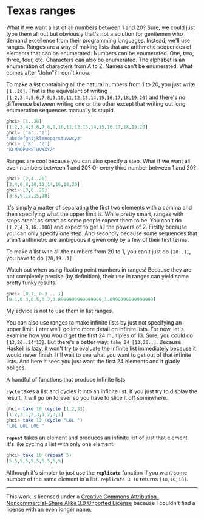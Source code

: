 # Texas ranges

What if we want a list of all numbers between 1 and 20? Sure, we could just type
them all out but obviously that's not a solution for gentlemen who demand
excellence from their programming languages. Instead, we'll use ranges. Ranges
are a way of making lists that are arithmetic sequences of elements that can be
enumerated. Numbers can be enumerated. One, two, three, four, etc. Characters
can also be enumerated. The alphabet is an enumeration of characters from A to
Z. Names can't be enumerated. What comes after "John"? I don't know. 

To make a list containing all the natural numbers from 1 to 20, you just write
`[1..20]`. That is the equivalent of writing
`[1,2,3,4,5,6,7,8,9,10,11,12,13,14,15,16,17,18,19,20]` and there's no difference
between writing one or the other except that writing out long enumeration
sequences manually is stupid.

```haskell
ghci> [1..20]  
[1,2,3,4,5,6,7,8,9,10,11,12,13,14,15,16,17,18,19,20]  
ghci> ['a'..'z']  
"abcdefghijklmnopqrstuvwxyz"  
ghci> ['K'..'Z']  
"KLMNOPQRSTUVWXYZ"   
```

Ranges are cool because you can also specify a step. What if we want all even
numbers between 1 and 20? Or every third number between 1 and 20? 

```haskell
ghci> [2,4..20]  
[2,4,6,8,10,12,14,16,18,20]  
ghci> [3,6..20]  
[3,6,9,12,15,18]   
```

It's simply a matter of separating the first two elements with a comma and then
specifying what the upper limit is. While pretty smart, ranges with steps aren't
as smart as some people expect them to be. You can't do `[1,2,4,8,16..100]` and
expect to get all the powers of 2. Firstly because you can only specify one
step. And secondly because some sequences that aren't arithmetic are ambiguous
if given only by a few of their first terms. 


To make a list with all the numbers from 20 to 1, you can't just do `[20..1]`,
you have to do `[20,19..1]`.

Watch out when using floating point numbers in ranges! Because they are not
completely precise (by definition), their use in ranges can yield some pretty
funky results.

```haskell
ghci> [0.1, 0.3 .. 1]  
[0.1,0.3,0.5,0.7,0.8999999999999999,1.0999999999999999]  
```

My advice is not to use them in list ranges.

You can also use ranges to make infinite lists by just not specifying an upper
limit. Later we'll go into more detail on infinite lists. For now, let's examine
how you would get the first 24 multiples of 13. Sure, you could do
`[13,26..24*13]`. But there's a better way: `take 24 [13,26..]`. Because Haskell
is lazy, it won't try to evaluate the infinite list immediately because it would
never finish. It'll wait to see what you want to get out of that infinite lists.
And here it sees you just want the first 24 elements and it gladly obliges. 

A handful of functions that produce infinite lists:

**`cycle`** takes a list and cycles it into an infinite list. If you just try to display the result, it will go on forever so you have to slice it off somewhere.

```haskell
ghci> take 10 (cycle [1,2,3])  
[1,2,3,1,2,3,1,2,3,1]  
ghci> take 12 (cycle "LOL ")  
"LOL LOL LOL "   
```

**`repeat`** takes an element and produces an infinite list of just that element. It's like cycling a list with only one element.

```haskell
ghci> take 10 (repeat 5)  
[5,5,5,5,5,5,5,5,5,5]  
```

Although it's simpler to just use the **`replicate`** function if you want some number of the same element in a list. `replicate 3 10` returns `[10,10,10]`.

---
This work is licensed under a [Creative Commons Attribution-Noncommercial-Share
Alike 3.0 Unported License](https://creativecommons.org/licenses/by-nc-sa/3.0/)
because I couldn't find a license with an even longer name. 